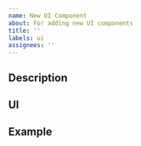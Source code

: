```yaml
---
name: New UI Component
about: For adding new UI components
title: ''
labels: ui
assignees: ''
---
```


## Description

## UI

## Example
